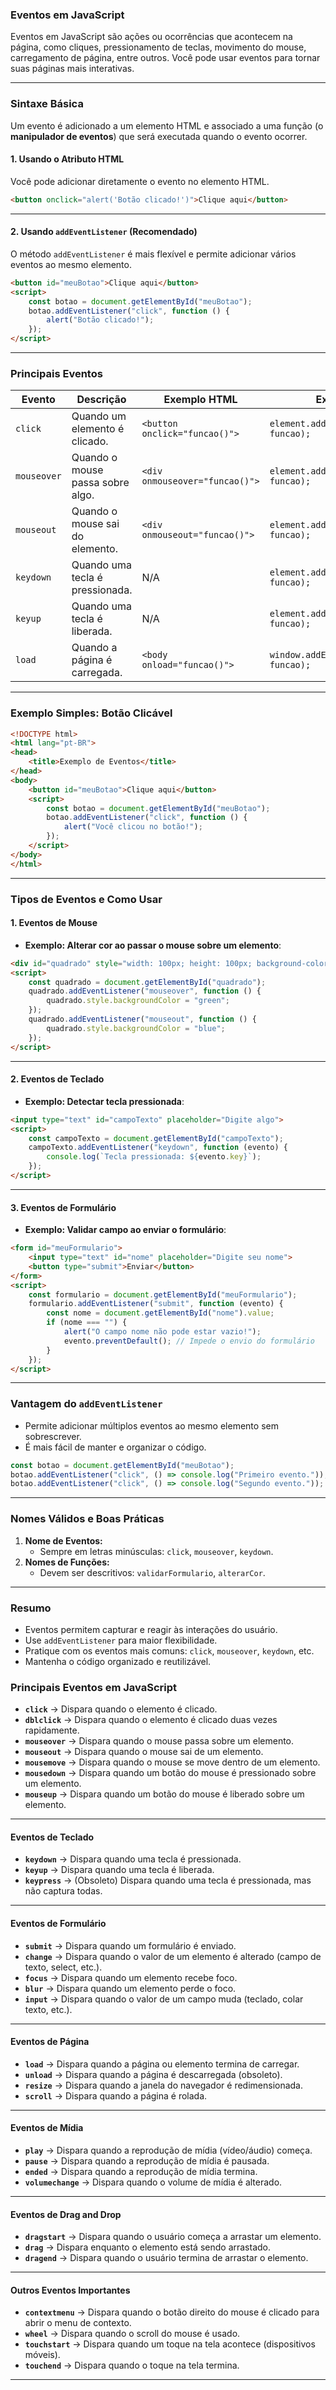 ### **Eventos em JavaScript**

Eventos em JavaScript são ações ou ocorrências que acontecem na página, como cliques, pressionamento de teclas, movimento do mouse, carregamento de página, entre outros. Você pode usar eventos para tornar suas páginas mais interativas.

---

### **Sintaxe Básica**

Um evento é adicionado a um elemento HTML e associado a uma função (o **manipulador de eventos**) que será executada quando o evento ocorrer.

#### **1. Usando o Atributo HTML**

Você pode adicionar diretamente o evento no elemento HTML.

```html
<button onclick="alert('Botão clicado!')">Clique aqui</button>
```

---

#### **2. Usando `addEventListener` (Recomendado)**

O método `addEventListener` é mais flexível e permite adicionar vários eventos ao mesmo elemento.

```html
<button id="meuBotao">Clique aqui</button>
<script>
    const botao = document.getElementById("meuBotao");
    botao.addEventListener("click", function () {
        alert("Botão clicado!");
    });
</script>
```

---

### **Principais Eventos**

| Evento             | Descrição                         | Exemplo HTML                    | Exemplo JavaScript            |
|--------------------|-----------------------------------|----------------------------------|--------------------------------|
| `click`            | Quando um elemento é clicado.     | `<button onclick="funcao()">`   | `element.addEventListener("click", funcao);` |
| `mouseover`        | Quando o mouse passa sobre algo.  | `<div onmouseover="funcao()">`  | `element.addEventListener("mouseover", funcao);` |
| `mouseout`         | Quando o mouse sai do elemento.   | `<div onmouseout="funcao()">`   | `element.addEventListener("mouseout", funcao);` |
| `keydown`          | Quando uma tecla é pressionada.   | N/A                             | `element.addEventListener("keydown", funcao);` |
| `keyup`            | Quando uma tecla é liberada.      | N/A                             | `element.addEventListener("keyup", funcao);` |
| `load`             | Quando a página é carregada.      | `<body onload="funcao()">`      | `window.addEventListener("load", funcao);`    |

---

### **Exemplo Simples: Botão Clicável**

```html
<!DOCTYPE html>
<html lang="pt-BR">
<head>
    <title>Exemplo de Eventos</title>
</head>
<body>
    <button id="meuBotao">Clique aqui</button>
    <script>
        const botao = document.getElementById("meuBotao");
        botao.addEventListener("click", function () {
            alert("Você clicou no botão!");
        });
    </script>
</body>
</html>
```

---

### **Tipos de Eventos e Como Usar**

#### **1. Eventos de Mouse**

- **Exemplo: Alterar cor ao passar o mouse sobre um elemento**:

```html
<div id="quadrado" style="width: 100px; height: 100px; background-color: blue;"></div>
<script>
    const quadrado = document.getElementById("quadrado");
    quadrado.addEventListener("mouseover", function () {
        quadrado.style.backgroundColor = "green";
    });
    quadrado.addEventListener("mouseout", function () {
        quadrado.style.backgroundColor = "blue";
    });
</script>
```

---

#### **2. Eventos de Teclado**

- **Exemplo: Detectar tecla pressionada**:

```html
<input type="text" id="campoTexto" placeholder="Digite algo">
<script>
    const campoTexto = document.getElementById("campoTexto");
    campoTexto.addEventListener("keydown", function (evento) {
        console.log(`Tecla pressionada: ${evento.key}`);
    });
</script>
```

---

#### **3. Eventos de Formulário**

- **Exemplo: Validar campo ao enviar o formulário**:

```html
<form id="meuFormulario">
    <input type="text" id="nome" placeholder="Digite seu nome">
    <button type="submit">Enviar</button>
</form>
<script>
    const formulario = document.getElementById("meuFormulario");
    formulario.addEventListener("submit", function (evento) {
        const nome = document.getElementById("nome").value;
        if (nome === "") {
            alert("O campo nome não pode estar vazio!");
            evento.preventDefault(); // Impede o envio do formulário
        }
    });
</script>
```

---

### **Vantagem do `addEventListener`**

- Permite adicionar múltiplos eventos ao mesmo elemento sem sobrescrever.
- É mais fácil de manter e organizar o código.

```javascript
const botao = document.getElementById("meuBotao");
botao.addEventListener("click", () => console.log("Primeiro evento."));
botao.addEventListener("click", () => console.log("Segundo evento."));
```

---

### **Nomes Válidos e Boas Práticas**

1. **Nome de Eventos:**
   - Sempre em letras minúsculas: `click`, `mouseover`, `keydown`.
2. **Nomes de Funções:**
   - Devem ser descritivos: `validarFormulario`, `alterarCor`.

---

### **Resumo**

- Eventos permitem capturar e reagir às interações do usuário.
- Use `addEventListener` para maior flexibilidade.
- Pratique com os eventos mais comuns: `click`, `mouseover`, `keydown`, etc.
- Mantenha o código organizado e reutilizável.

### **Principais Eventos em JavaScript**

- **`click`** → Dispara quando o elemento é clicado.  
- **`dblclick`** → Dispara quando o elemento é clicado duas vezes rapidamente.  
- **`mouseover`** → Dispara quando o mouse passa sobre um elemento.  
- **`mouseout`** → Dispara quando o mouse sai de um elemento.  
- **`mousemove`** → Dispara quando o mouse se move dentro de um elemento.  
- **`mousedown`** → Dispara quando um botão do mouse é pressionado sobre um elemento.  
- **`mouseup`** → Dispara quando um botão do mouse é liberado sobre um elemento.  

---

#### **Eventos de Teclado**

- **`keydown`** → Dispara quando uma tecla é pressionada.  
- **`keyup`** → Dispara quando uma tecla é liberada.  
- **`keypress`** → (Obsoleto) Dispara quando uma tecla é pressionada, mas não captura todas.  

---

#### **Eventos de Formulário**

- **`submit`** → Dispara quando um formulário é enviado.  
- **`change`** → Dispara quando o valor de um elemento é alterado (campo de texto, select, etc.).  
- **`focus`** → Dispara quando um elemento recebe foco.  
- **`blur`** → Dispara quando um elemento perde o foco.  
- **`input`** → Dispara quando o valor de um campo muda (teclado, colar texto, etc.).  

---

#### **Eventos de Página**

- **`load`** → Dispara quando a página ou elemento termina de carregar.  
- **`unload`** → Dispara quando a página é descarregada (obsoleto).  
- **`resize`** → Dispara quando a janela do navegador é redimensionada.  
- **`scroll`** → Dispara quando a página é rolada.  

---

#### **Eventos de Mídia**

- **`play`** → Dispara quando a reprodução de mídia (vídeo/áudio) começa.  
- **`pause`** → Dispara quando a reprodução de mídia é pausada.  
- **`ended`** → Dispara quando a reprodução de mídia termina.  
- **`volumechange`** → Dispara quando o volume de mídia é alterado.  

---

#### **Eventos de Drag and Drop**

- **`dragstart`** → Dispara quando o usuário começa a arrastar um elemento.  
- **`drag`** → Dispara enquanto o elemento está sendo arrastado.  
- **`dragend`** → Dispara quando o usuário termina de arrastar o elemento.  

---

#### **Outros Eventos Importantes**

- **`contextmenu`** → Dispara quando o botão direito do mouse é clicado para abrir o menu de contexto.  
- **`wheel`** → Dispara quando o scroll do mouse é usado.  
- **`touchstart`** → Dispara quando um toque na tela acontece (dispositivos móveis).  
- **`touchend`** → Dispara quando o toque na tela termina.  

---
